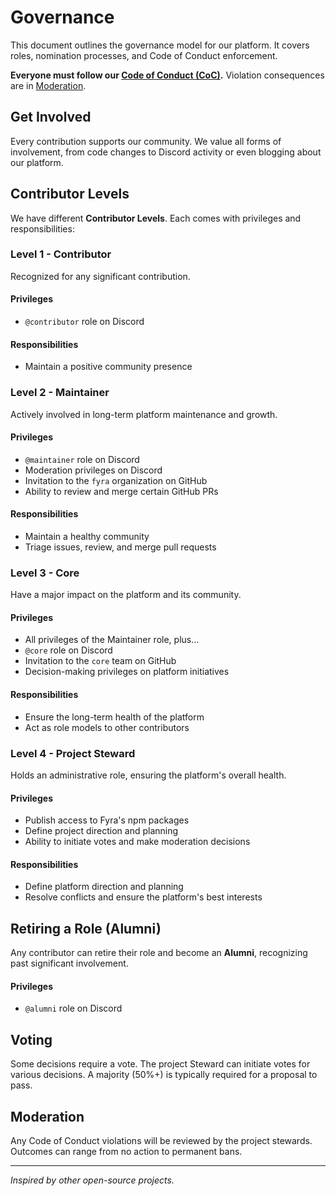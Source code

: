 # Governance

This document outlines the governance model for our platform. It covers roles, nomination processes, and Code of Conduct enforcement.

**Everyone must follow our [Code of Conduct (CoC)](CODE_OF_CONDUCT.md).** Violation consequences are in [Moderation](#moderation).

## Get Involved

Every contribution supports our community. We value all forms of involvement, from code changes to Discord activity or even blogging about our platform.

## Contributor Levels

We have different **Contributor Levels**. Each comes with privileges and responsibilities:

### Level 1 - Contributor

Recognized for any significant contribution.

#### Privileges

- `@contributor` role on Discord

#### Responsibilities

- Maintain a positive community presence

### Level 2 - Maintainer

Actively involved in long-term platform maintenance and growth.

#### Privileges

- `@maintainer` role on Discord
- Moderation privileges on Discord
- Invitation to the `fyra` organization on GitHub
- Ability to review and merge certain GitHub PRs

#### Responsibilities

- Maintain a healthy community
- Triage issues, review, and merge pull requests

### Level 3 - Core

Have a major impact on the platform and its community.

#### Privileges

- All privileges of the Maintainer role, plus...
- `@core` role on Discord
- Invitation to the `core` team on GitHub
- Decision-making privileges on platform initiatives

#### Responsibilities

- Ensure the long-term health of the platform
- Act as role models to other contributors

### Level 4 - Project Steward

Holds an administrative role, ensuring the platform's overall health.

#### Privileges

- Publish access to Fyra's npm packages
- Define project direction and planning
- Ability to initiate votes and make moderation decisions

#### Responsibilities

- Define platform direction and planning
- Resolve conflicts and ensure the platform's best interests

## Retiring a Role (Alumni)

Any contributor can retire their role and become an **Alumni**, recognizing past significant involvement.

#### Privileges

- `@alumni` role on Discord

## Voting

Some decisions require a vote. The project Steward can initiate votes for various decisions. A majority (50%+) is typically required for a proposal to pass.

## Moderation

Any Code of Conduct violations will be reviewed by the project stewards. Outcomes can range from no action to permanent bans.

---

_Inspired by other open-source projects._
